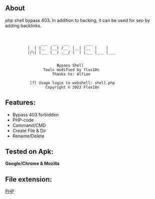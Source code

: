 ## About
php shell bypass 403. In addition to hacking, it can be used for seo by adding backlinks.
```

                
                ___  __   __        ___           
          |  | |__  |__) /__` |__| |__  |    |    
          |/\| |___ |__) .__/ |  | |___ |___ |___ 
                                       
             
                       Bypass Shell
                 Tools modified by flux10n
                     Thanks to: Alfian

           [?] Usage login to webshell: shell.php 
                  Copyright © 2022 Flux10n

```

## Features:
* Bypass 403 forbidden
* PHP-code
* Command/CMD
* Create File & Dir
* Rename/Delete

## Tested on Apk:
**Google/Chrome & Mozilla**

## File extension:
[PHP](https://github.com/php)

